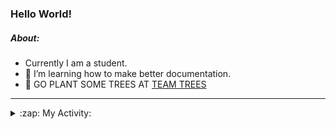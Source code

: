 ### Hello World!

##### About:
- Currently I am a student.
- 🌱 I’m learning how to make better documentation.
- 🌱 GO PLANT SOME TREES AT [TEAM TREES](https://teamtrees.org/)

---
<details>
  <summary>:zap: My Activity:</summary>
  
<!--START_SECTION:waka-->
![Code Time](http://img.shields.io/badge/Code%20Time-1%2C180%20hrs%2019%20mins-blue)

**I'm a Night 🦉** 

```text
🌞 Morning                1871 commits        ██░░░░░░░░░░░░░░░░░░░░░░░   09.99 % 
🌆 Daytime                6395 commits        █████████░░░░░░░░░░░░░░░░   34.15 % 
🌃 Evening                5367 commits        ███████░░░░░░░░░░░░░░░░░░   28.66 % 
🌙 Night                  5093 commits        ███████░░░░░░░░░░░░░░░░░░   27.20 % 
```
📅 **I'm Most Productive on Wednesday** 

```text
Monday                   2646 commits        ████░░░░░░░░░░░░░░░░░░░░░   14.13 % 
Tuesday                  2548 commits        ███░░░░░░░░░░░░░░░░░░░░░░   13.61 % 
Wednesday                4377 commits        ██████░░░░░░░░░░░░░░░░░░░   23.37 % 
Thursday                 2402 commits        ███░░░░░░░░░░░░░░░░░░░░░░   12.83 % 
Friday                   1953 commits        ███░░░░░░░░░░░░░░░░░░░░░░   10.43 % 
Saturday                 1642 commits        ██░░░░░░░░░░░░░░░░░░░░░░░   08.77 % 
Sunday                   3158 commits        ████░░░░░░░░░░░░░░░░░░░░░   16.86 % 
```


📊 **This Week I Spent My Time On** 

```text
🔥 Editors: 
VS Code                  2 hrs 38 mins       ██████████████████░░░░░░░   71.17 % 
IntelliJ                 1 hr 4 mins         ███████░░░░░░░░░░░░░░░░░░   28.83 % 

🐱‍💻 Projects: 
givbacks-admin           2 hrs 8 mins        ██████████████░░░░░░░░░░░   57.94 % 
intro                    50 mins             ██████░░░░░░░░░░░░░░░░░░░   22.87 % 
givbacks-application     24 mins             ███░░░░░░░░░░░░░░░░░░░░░░   10.82 % 
FilterHelperTest.kt      6 mins              █░░░░░░░░░░░░░░░░░░░░░░░░   03.14 % 
LightEditProject         5 mins              █░░░░░░░░░░░░░░░░░░░░░░░░   02.62 % 
```


 Last Updated on 04/09/2023 15:11:55 UTC
<!--END_SECTION:waka-->
</details>
